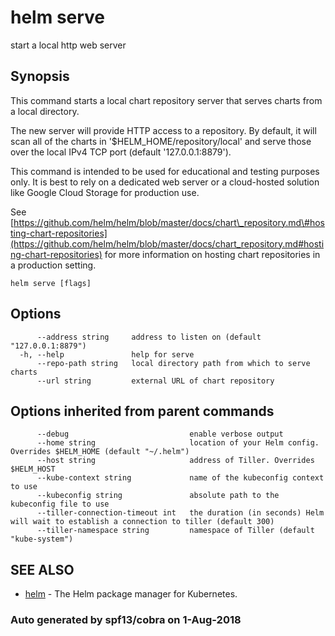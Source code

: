 # helm serve

start a local http web server

## Synopsis

This command starts a local chart repository server that serves charts from a local directory.

The new server will provide HTTP access to a repository. By default, it will scan all of the charts in '$HELM\_HOME/repository/local' and serve those over the local IPv4 TCP port \(default '127.0.0.1:8879'\).

This command is intended to be used for educational and testing purposes only. It is best to rely on a dedicated web server or a cloud-hosted solution like Google Cloud Storage for production use.

See [https://github.com/helm/helm/blob/master/docs/chart\_repository.md\#hosting-chart-repositories](https://github.com/helm/helm/blob/master/docs/chart_repository.md#hosting-chart-repositories) for more information on hosting chart repositories in a production setting.

```text
helm serve [flags]
```

## Options

```text
      --address string     address to listen on (default "127.0.0.1:8879")
  -h, --help               help for serve
      --repo-path string   local directory path from which to serve charts
      --url string         external URL of chart repository
```

## Options inherited from parent commands

```text
      --debug                           enable verbose output
      --home string                     location of your Helm config. Overrides $HELM_HOME (default "~/.helm")
      --host string                     address of Tiller. Overrides $HELM_HOST
      --kube-context string             name of the kubeconfig context to use
      --kubeconfig string               absolute path to the kubeconfig file to use
      --tiller-connection-timeout int   the duration (in seconds) Helm will wait to establish a connection to tiller (default 300)
      --tiller-namespace string         namespace of Tiller (default "kube-system")
```

## SEE ALSO

* [helm](helm.md)     - The Helm package manager for Kubernetes.

### Auto generated by spf13/cobra on 1-Aug-2018

